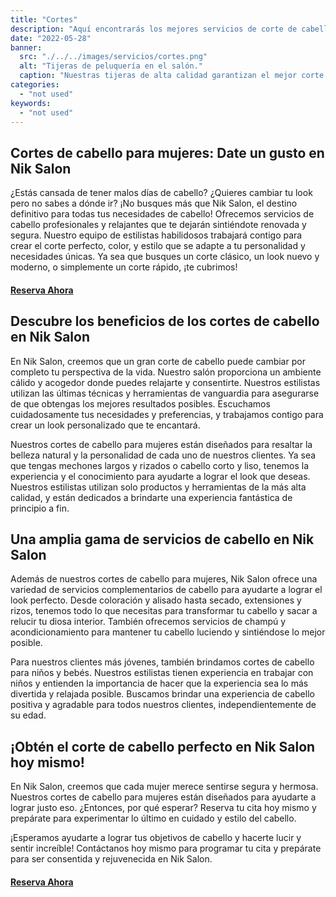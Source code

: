 ```yaml
---
title: "Cortes"
description: "Aquí encontrarás los mejores servicios de corte de cabello en nuestro salón de belleza. ¡Agenda tu cita hoy mismo y luce espectacular!"
date: "2022-05-28"
banner:
  src: "./../../images/servicios/cortes.png"
  alt: "Tijeras de peluquería en el salón."
  caption: "Nuestras tijeras de alta calidad garantizan el mejor corte de cabello para nuestros clientes."
categories:
  - "not used"
keywords:
  - "not used"
---
```


## Cortes de cabello para mujeres: Date un gusto en Nik Salon

¿Estás cansada de tener malos días de cabello? ¿Quieres cambiar tu look pero no sabes a dónde ir? ¡No busques más que Nik Salon, el destino definitivo para todas tus necesidades de cabello! Ofrecemos servicios de cabello profesionales y relajantes que te dejarán sintiéndote renovada y segura. Nuestro equipo de estilistas habilidosos trabajará contigo para crear el corte perfecto, color, y estilo que se adapte a tu personalidad y necesidades únicas. Ya sea que busques un corte clásico, un look nuevo y moderno, o simplemente un corte rápido, ¡te cubrimos!

#### [Reserva Ahora](/reservar)

## Descubre los beneficios de los cortes de cabello en Nik Salon

En Nik Salon, creemos que un gran corte de cabello puede cambiar por completo tu perspectiva de la vida. Nuestro salón proporciona un ambiente cálido y acogedor donde puedes relajarte y consentirte. Nuestros estilistas utilizan las últimas técnicas y herramientas de vanguardia para asegurarse de que obtengas los mejores resultados posibles. Escuchamos cuidadosamente tus necesidades y preferencias, y trabajamos contigo para crear un look personalizado que te encantará.

Nuestros cortes de cabello para mujeres están diseñados para resaltar la belleza natural y la personalidad de cada uno de nuestros clientes. Ya sea que tengas mechones largos y rizados o cabello corto y liso, tenemos la experiencia y el conocimiento para ayudarte a lograr el look que deseas. Nuestros estilistas utilizan solo productos y herramientas de la más alta calidad, y están dedicados a brindarte una experiencia fantástica de principio a fin.

## Una amplia gama de servicios de cabello en Nik Salon

Además de nuestros cortes de cabello para mujeres, Nik Salon ofrece una variedad de servicios complementarios de cabello para ayudarte a lograr el look perfecto. Desde coloración y alisado hasta secado, extensiones y rizos, tenemos todo lo que necesitas para transformar tu cabello y sacar a relucir tu diosa interior. También ofrecemos servicios de champú y acondicionamiento para mantener tu cabello luciendo y sintiéndose lo mejor posible.

Para nuestros clientes más jóvenes, también brindamos cortes de cabello para niños y bebés. Nuestros estilistas tienen experiencia en trabajar con niños y entienden la importancia de hacer que la experiencia sea lo más divertida y relajada posible. Buscamos brindar una experiencia de cabello positiva y agradable para todos nuestros clientes, independientemente de su edad.

## ¡Obtén el corte de cabello perfecto en Nik Salon hoy mismo!

En Nik Salon, creemos que cada mujer merece sentirse segura y hermosa. Nuestros cortes de cabello para mujeres están diseñados para ayudarte a lograr justo eso. ¿Entonces, por qué esperar? Reserva tu cita hoy mismo y prepárate para experimentar lo último en cuidado y estilo del cabello.

¡Esperamos ayudarte a lograr tus objetivos de cabello y hacerte lucir y sentir increíble! Contáctanos hoy mismo para programar tu cita y prepárate para ser consentida y rejuvenecida en Nik Salon.

#### [Reserva Ahora](/reservar)
